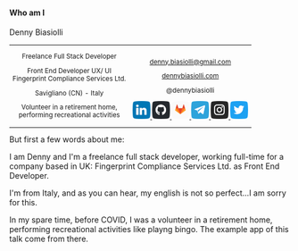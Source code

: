 #### Who am I

Denny Biasiolli

<small>
<table>
<tr>
<td style="text-align:center;">

Freelance Full Stack Developer

Front End Developer UX/ UI<br>Fingerprint Compliance Services Ltd.

Savigliano (CN) - Italy


Volunteer in a retirement home,<br>performing recreational activities

</td>

<td style="text-align:center;">

<a href="mailto:denny.biasiolli@gmail.com" target="_blank">denny.biasiolli@gmail.com</a>

<a href="https://www.dennybiasiolli.com" target="_blank">dennybiasiolli.com</a>

@dennybiasiolli

<a href="https://www.linkedin.com/in/dennybiasiolli/" target="_blank">
    <img src="slides/images/linkedin.png" title="LinkedIn" />
</a>
<a href="https://github.com/dennybiasiolli" target="_blank">
    <img src="slides/images/github.png" title="GitHub" />
</a>
<a href="https://gitlab.com/dennybiasiolli" target="_blank">
    <img src="slides/images/gitlab.png" title="GitLab" />
</a>
<a href="https://t.me/dennybiasiolli" target="_blank">
    <img src="slides/images/telegram.png" title="Telegram" />
</a>
<a href="https://www.instagram.com/dennybiasiolli/" target="_blank">
    <img src="slides/images/instagram.png" title="Instagram" />
</a>
<a href="https://twitter.com/DennyBiasiolli" target="_blank">
    <img src="slides/images/twitter.png" title="Twitter" />
</a>

</td>
</tr>
</table>
</small>

<aside class="notes">
But first a few words about me:

I am Denny and I'm a freelance full stack developer, working full-time for a company based in UK: Fingerprint Compliance Services Ltd. as Front End Developer.

I'm from Italy, and as you can hear, my english is not so perfect...I am sorry for this.

In my spare time, before COVID, I was a volunteer in a retirement home, performing recreational activities like playng bingo.
The example app of this talk come from there.
</aside>
